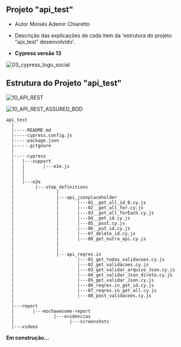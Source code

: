 ## Projeto "api_test"
- Autor Moisés Ademir Chiaretto
  
- Descrição das explicações de cada item da 'estrutura do projeto "api_test" desenvolvido'.
  
- **Cypress versão 13**

![03_cypress_logo_social](https://github.com/moiseschiaretto/Cypress_E2E_API_REST/assets/84775466/5ba913ef-e3d3-4958-be18-188ddce8d228)


## Estrutura do Projeto "api_test"

![10_API_REST](https://github.com/moiseschiaretto/Cypress_E2E_API_REST/assets/84775466/93c6876a-4ab6-4838-96a7-960442cf42dd)

![10_API_REST_ASSURED_BDD](https://github.com/moiseschiaretto/Cypress_E2E_API_REST/assets/84775466/67c6ca2c-1904-45e7-ae68-5c744a4d7f90)

```
api_test
  |
  |-----README.md
  |-----cypress.config.js
  |-----package.json
  |-----.gitgnore
  |
  |-----cypress
  |	  |---support
  |	  |       |---e2e.js
  |	  |       
  |	  |
  |   |---e2e       
  |        |---step_definitions
  |                |
  |                |---api_jsonplaceholder
  |                |       |---01__get_all_id_0.cy.js
  |                |       |---02__get_all_for.cy.js
  |                |       |---03__get_all_forEach.cy.js
  |                |       |---04__get_id.cy.js
  |                |       |---05__post.cy.js
  |                |       |---06__put_id.cy.js
  |                |       |---07_delete_id.cy.js
  |                |       |---08_get_outra_api.cy.js
  |                |
  |                |
  |                |---api_reqres.in
  |                        |---01_get_todas_validacoes.cy.js
  |                        |---02_get_validacoes.cy.js
  |                        |---03_get_validar_arquivo_Json.cy.js
  |                        |---04_get_validar_Json_direto.cy.js
  |                        |---05_get_validar_Json.cy.js
  |                        |---06_reqres.in_get_id.cy.js
  |                        |---07_reqres.in_get_all.cy.js
  |                        |---08_post_validacoes.cy.js
  |
  |---report
  |       |---mochawesome-report
  |        	      |---evidencias
  |        	            |---screenshots
  |---videos

```



**Em construção...**

